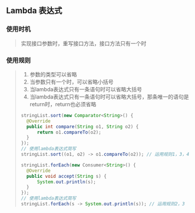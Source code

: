 ## Lambda 表达式

### 	使用时机

>实现接口参数时，重写接口方法，接口方法只有一个时

### 使用规则

>1. 参数的类型可以省略
>2. 当参数只有一个时，可以省略小括号
>3. 当lambda表达式只有一条语句时可以省略大括号
>4. 当lambda表达式只有一条语句时可以省略大括号，那条唯一的语句是return时，return也必须省略
>
>```java
>stringList.sort(new Comparator<String>() {
>   @Override
>   public int compare(String o1, String o2) {
>       return o1.compareTo(o2);
>   }
>});
>// 使用lambda表达式简写
>stringList.sort((o1, o2) -> o1.compareTo(o2)); // 运用规则1，3，4
>```
>
>```java
>stringList.forEach(new Consumer<String>() {
>   @Override
>   public void accept(String s) {
>       System.out.println(s);
>   }
>});
>// 使用lambda表达式简写
>stringList.forEach(s -> System.out.println(s)); // 运用规则2，3
>```


